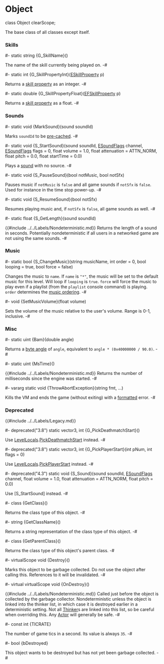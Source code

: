 # Object

[byte angles]: ../../Concepts/Angles.md#byte-angles
[caching]: ../../Concepts/Caching.md
[format strings]: ../../Concepts/FormatStrings.md
[music ordering]: ../../Data/Music.md#ordering
[sounds]: ../../Data/Sounds.md

[Actor]: Actor.md
[EFSkillProperty]: EFSkillProperty.md
[ESkillProperty]: ESkillProperty.md
[ESoundFlags]: ESoundFlags.md
[LevelLocals]: LevelLocals.md
[PickDeathmatchStart]: LevelLocals.md#mthd-pickdeathmatchstart
[PickPlayerStart]: LevelLocals.md#mthd-pickplayerstart
[Thinker]: Thinker.md

<!-- api-declaration -->
class Object clearScope;

<!-- api-definition -->
The base class of all classes except itself.

<!-- api-class-methods -->
### Skills

#-
static string {G_SkillName}()

The name of the skill currently being played on.
-#

#-
static int {G_SkillPropertyInt}([ESkillProperty] p)

Returns a [skill property][ESkillProperty] as an integer.
-#

#-
static double {G_SkillPropertyFloat}([EFSkillProperty] p)

Returns a [skill property][ESkillProperty] as a float.
-#

### Sounds

#-
static void {MarkSound}(sound soundId)

Marks `soundId` to be [pre-cached][caching].
-#

#-
static void {S_StartSound}(sound soundId, [ESoundFlags] channel, [ESoundFlags] flags = 0, float volume = 1.0, float attenuation = ATTN_NORM, float pitch = 0.0, float startTime = 0.0)

Plays a [sound][sounds] with no source.
-#

#-
static void {S_PauseSound}(bool notMusic, bool notSfx)

Pauses music if `notMusic` is `false` and all game sounds if `notSfx`
is `false`. Used for instance in the time stop power-up.
-#

#-
static void {S_ResumeSound}(bool notSfx)

Resumes playing music and, if `notSfx` is `false`, all game sounds as
well.
-#

#-
static float {S_GetLength}(sound soundId)

{{#include ../../Labels/Nondeterministic.md}} Returns the length of a
sound in seconds. Potentially nondeterministic if all users in a
networked game are not using the same sounds.
-#

### Music

#-
static bool {S_ChangeMusic}(string musicName, int order = 0, bool looping = true, bool force = false)

Changes the music to `name`. If `name` is `"*"`, the music will be set
to the default music for this level. Will loop if `looping` is `true`.
`force` will force the music to play even if a playlist (from the
`playlist` console command) is playing. `order` determines the [music
ordering].
-#

#-
void {SetMusicVolume}(float volume)

Sets the volume of the music relative to the user's volume. Range is
0-1, inclusive.
-#

### Misc

#-
static uint {Bam}(double angle)

Returns a [byte angle][byte angles] of `angle`, equivalent to `angle *
(0x40000000 / 90.0)`.
-#

#-
static uint {MsTime}()

{{#include ../../Labels/Nondeterministic.md}} Returns the number of
milliseconds since the engine was started.
-#

#-
vararg static void {ThrowAbortException}(string fmt, ...)

Kills the VM and ends the game (without exiting) with a
[formatted][format strings] error.
-#

### Deprecated

{{#include ../../Labels/Legacy.md}}

#-
deprecated(\"3.8\") static vector3, int {G_PickDeathmatchStart}()

Use [LevelLocals].[PickDeathmatchStart] instead.
-#

#-
deprecated(\"3.8\") static vector3, int {G_PickPlayerStart}(int pNum, int flags = 0)

Use [LevelLocals].[PickPlayerStart] instead.
-#

#-
deprecated(\"4.3\") static void {S_Sound}(sound soundId, [ESoundFlags] channel, float volume = 1.0, float attenuation = ATTN_NORM, float pitch = 0.0)

Use [S_StartSound] instead.
-#

<!-- api-instance-methods -->
#-
class {GetClass}()

Returns the class type of this object.
-#

#-
string {GetClassName}()

Returns a string representation of the class type of this object.
-#

#-
class {GetParentClass}()

Returns the class type of this object's parent class.
-#

#-
virtualScope void {Destroy}()

Marks this object to be garbage collected. Do not use the object after
calling this. References to it will be invalidated.
-#

#-
virtual virtualScope void {OnDestroy}()

{{#include ../../Labels/Nondeterministic.md}} Called just before the
object is collected by the garbage collector. Nondeterministic unless
the object is linked into the thinker list, in which case it is
destroyed earlier in a deterministic setting. Not all [Thinker]s are
linked into this list, so be careful when overriding this. Any [Actor]
will generally be safe.
-#

<!-- api-constants -->
#-
const int {TICRATE}

The number of game tics in a second. Its value is always `35`.
-#

<!-- api-members -->
#-
bool {bDestroyed}

This object wants to be destroyed but has not yet been garbage collected.
-#
